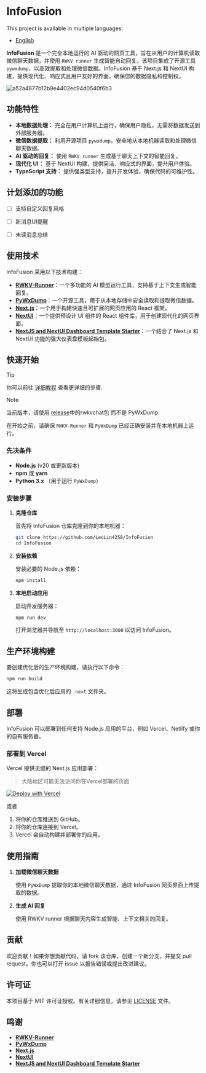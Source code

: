 # InfoFusion

This project is available in multiple languages:
- [English](./README.md)

**InfoFusion** 是一个完全本地运行的 AI 驱动的网页工具，旨在从用户的计算机读取微信聊天数据，并使用 `RWKV runner` 生成智能自动回复。该项目集成了开源工具 `pywxdump`，以高效提取和处理微信数据。InfoFusion 基于 Next.js 和 NextUI 构建，提供现代化、响应式且用户友好的界面，确保您的数据隐私和控制权。

![a52a4877b12b9e4402ec94d0540f6b3](https://github.com/user-attachments/assets/52a38399-a80c-4494-8fd1-6341d9ec7293)
## 功能特性

- **本地数据处理：** 完全在用户计算机上运行，确保用户隐私，无需将数据发送到外部服务器。
- **微信数据提取：** 利用开源项目 `pywxdump`，安全地从本地机器读取和处理微信聊天数据。
- **AI 驱动的回复：** 使用 `RWKV runner` 生成基于聊天上下文的智能回复。
- **现代化 UI：** 基于 NextUI 构建，提供简洁、响应式的界面，提升用户体验。
- **TypeScript 支持：** 提供强类型支持，提升开发体验，确保代码的可维护性。

## 计划添加的功能

- [ ] 支持自定义回复风格
- [ ] 新消息UI提醒
- [ ] 未读消息总结


## 使用技术

InfoFusion 采用以下技术构建：

- **[RWKV-Runner](https://github.com/josStorer/RWKV-Runner)**：一个多功能的 AI 模型运行工具，支持基于上下文生成智能回复。
- **[PyWxDump](https://github.com/xaoyaoo/PyWxDump)**：一个开源工具，用于从本地存储中安全读取和提取微信数据。
- **[Next.js](https://nextjs.org/)**：一个用于构建快速且可扩展的网页应用的 React 框架。
- **[NextUI](https://nextui.org/)**：一个提供预设计 UI 组件的 React 组件库，用于创建现代化的网页界面。
- **[NextJS and NextUI Dashboard Template Starter](https://github.com/Siumauricio/nextui-dashboard-template?tab=readme-ov-file#nextjs-and-nextui-dashboard-template-starter)**：一个结合了 Next.js 和 NextUI 功能的强大仪表盘模板起始包。

## 快速开始

> [!TIP] 
> 你可以前往 [详细教程](./README.zh-CN.tutorial.md) 查看更详细的步骤.

> [!NOTE]  
> 当前版本，请使用 [release](https://github.com/LeoLin4258/Infofusion/releases/tag/v1.0.0)中的rwkvchat包 而不是 PyWxDump.

在开始之前，请确保 `RWKV-Runner` 和 `PyWxDump` 已经正确安装并在本地机器上运行。

### 先决条件

- **Node.js** (v20 或更新版本)
- **npm** 或 **yarn**
- **Python 3.x** （用于运行 `PyWxDump`）

### 安装步骤

1. **克隆仓库**

   首先将 InfoFusion 仓库克隆到你的本地机器：

   ```bash
   git clone https://github.com/LeoLin4258/InfoFusion
   cd InfoFusion
   ```

2. **安装依赖**

   安装必要的 Node.js 依赖：

   ```bash
   npm install
   ```

3. **本地启动应用**

   启动开发服务器：

   ```bash
   npm run dev
   ```

   打开浏览器并导航至 `http://localhost:3000` 以访问 InfoFusion。

## 生产环境构建

要创建优化后的生产环境构建，请执行以下命令：

```bash
npm run build
```

这将生成包含优化后应用的 `.next` 文件夹。

## 部署

InfoFusion 可以部署到任何支持 Node.js 应用的平台，例如 Vercel、Netlify 或你的自有服务器。

### 部署到 Vercel

Vercel 提供无缝的 Next.js 应用部署：

> 大陆地区可能无法访问你在Vercel部署的页面

[![Deploy with Vercel](https://vercel.com/button)](https://vercel.com/new/clone?repository-url=https://github.com/LeoLin4258/Infofusion.git)

或者

1. 将你的仓库推送到 GitHub。
2. 将你的仓库连接到 Vercel。
3. Vercel 会自动构建并部署你的应用。

## 使用指南

1. **加载微信聊天数据**

   使用 `PyWxDump` 提取你的本地微信聊天数据，通过 InfoFusion 网页界面上传提取的数据。

2. **生成 AI 回复**

   使用 RWKV runner 根据聊天内容生成智能、上下文相关的回复。

## 贡献

欢迎贡献！如果你想贡献代码，请 fork 该仓库，创建一个新分支，并提交 pull request。你也可以打开 issue 以报告错误或提出改进建议。

## 许可证

本项目基于 MIT 许可证授权。有关详细信息，请参见 [LICENSE](LICENSE) 文件。

## 鸣谢

- **[RWKV-Runner](https://github.com/josStorer/RWKV-Runner)**
- **[PyWxDump](https://github.com/xaoyaoo/PyWxDump)**
- **[Next.js](https://nextjs.org/)**
- **[NextUI](https://nextui.org/)**
- **[NextJS and NextUI Dashboard Template Starter](https://github.com/Siumauricio/nextui-dashboard-template?tab=readme-ov-file#nextjs-and-nextui-dashboard-template-starter)**
